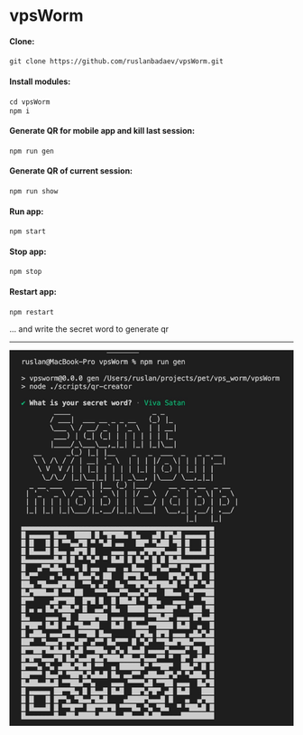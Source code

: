 # vpsWorm

#### Clone:
```
git clone https://github.com/ruslanbadaev/vpsWorm.git
```

#### Install modules:
```
cd vpsWorm
npm i
```

#### Generate QR for mobile app and kill last session:
```
npm run gen
```

#### Generate QR of current session:
```
npm run show
```

#### Run app:
```
npm start
```

#### Stop app:
```
npm stop
```

#### Restart app:
```
npm restart
```

... and write the secret word to generate qr
<hr/>
<img src="./screenshots/scr1.jpg">